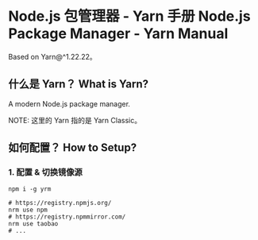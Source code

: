 # Node.js 包管理器 - Yarn 手册 Node.js Package Manager - Yarn Manual

Based on Yarn@^1.22.22。

## 什么是 Yarn？ What is Yarn?

A modern Node.js package manager.

NOTE: 这里的 Yarn 指的是 Yarn Classic。

## 如何配置？ How to Setup?

### 1. 配置 & 切换镜像源

```shell
npm i -g yrm

# https://registry.npmjs.org/
nrm use npm
# https://registry.npmmirror.com/
nrm use taobao
# ...
```
